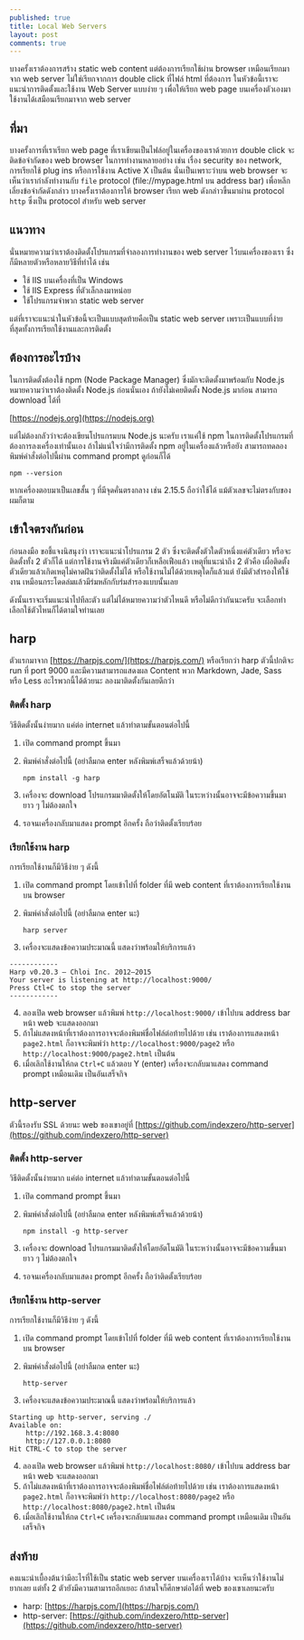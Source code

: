 ```yaml
---
published: true
title: Local Web Servers
layout: post
comments: true
---
```

บางครั้งเราต้องการสร้าง static web content แต่ต้องการเรียกใช้ผ่าน browser เหมือนเรียกมาจาก web server
ไม่ใช่เรียกจากการ double click ที่ไฟล์ html ที่ต้องการ
ในหัวข้อนี้เราจะแนะนำการติดตั้งและใช้งาน Web Server แบบง่าย ๆ เพื่อให้เรียก web page บนเครื่องตัวเองมาใช้งานได้เสมือนเรียกมาจาก web server

<!-- break -->

## ที่มา
บางครั้งการที่เราเรียก web page ที่เราเขียนเป็นไฟล์อยู่ในเครื่องของเราด้วยการ double click จะติดข้อจำกัดของ web browser ในการทำงานหลายอย่าง
เช่น เรื่อง security ของ network, การเรียกใช้ plug ins หรือการใช้งาน Active X เป็นต้น
นั่นเป็นเพราะว่าบน web browser จะเห็นว่าเรากำลังทำงานกับ `file` protocol (file://mypage.html บน address bar)
เพื่อหลีกเลี่ยงข้อจำกัดดังกล่าว บางครั้งเราต้องการให้ browser เรียก web ดังกล่าวขึ้นมาผ่าน protocol `http` ซึ่งเป็น protocol
สำหรับ web server

## แนวทาง
นั่นหมายความว่าเราต้องติดตั้งโปรแกรมที่จำลองการทำงานของ web server ไว้บนเครื่องของเรา ซึ่งก็มีหลายตัวหรือหลายวิธีที่ทำได้ เช่น

* ใช้ IIS บนเครื่องที่เป็น Windows
* ใช้ IIS Express ที่ตัวเล็กลงมาหน่อย
* ใช้โปรแกรมจำพวก static web server

แต่ที่เราจะแนะนำในหัวข้อนี้จะเป็นแบบสุดท้ายคือเป็น static web server เพราะเป็นแบบที่ง่ายที่สุดทั้งการเรียกใช้งานและการติดตั้ง

## ต้องการอะไรบ้าง
ในการติดตั้งต้องใช้ npm (Node Package Manager) ซึ่งมักจะติดตั้งมาพร้อมกับ Node.js หมายความว่าเราต้องติดตั้ง Node.js ก่อนนั่นเอง
ถ้ายังไม่เคยติดตั้ง Node.js มาก่อน สามารถ download ได้ที่

[https://nodejs.org](https://nodejs.org)

แต่ไม่ต้องกลัวว่าจะต้องเขียนโปรแกรมบน Node.js นะครับ เราแค่ใช้ npm ในการติดตั้งโปรแกรมที่ต้องการลงเครื่องเท่านั้นเอง
ถ้าไม่แน่ใจว่ามีการติดตั้ง npm อยู่ในเครื่องแล้วหรือยัง สามารถทดลองพิมพ์คำสั่งต่อไปนี้ผ่าน command prompt ดูก่อนก็ได้

```
npm --version
```

หากเครื่องตอบมาเป็นเลขสั้น ๆ ที่มีจุดคั่นตรงกลาง เช่น 2.15.5 ถือว่าใช้ได้ แม้ตัวเลขจะไม่ตรงกับของผมก็ตาม

## เข้าใจตรงกันก่อน
ก่อนลงมือ ขอชี้แจงนิสนุงว่า เราจะแนะนำโปรแกรม 2 ตัว ซึ่งจะติดตั้งตัวใดตัวหนึ่งแค่ตัวเดียว หรือจะติดตั้งทั้ง 2 ตัวก็ได้
แต่การใช้งานจริงมีแค่ตัวเดียวก็เหลือเฟือแล้ว
เหตุที่แนะนำถึง 2 ตัวคือ เผื่อติดตั้งตัวเดียวแล้วเกิดเหตุไม่คาดฝันว่าติดตั้งไม่ได้ หรือใช้งานไม่ได้ด้วยเหตุใดก็แล้วแต่
ยังมีตัวสำรองให้ใช้งาน เหมือนกระโดดล่มแล้วมีร่มหลักกับร่มสำรองแบบนั้นเลย

ดังนั้นเราจะเริ่มแนะนำไปทีละตัว แต่ไม่ได้หมายความว่าตัวไหนดี หรือไม่ดีกว่ากันนะครับ จะเลือกทำเลือกใช้ตัวไหนก็ได้ตามใจท่านเลย

## harp
ตัวแรกมาจาก [https://harpjs.com/](https://harpjs.com/) หรือเรียกว่า harp ตัวนี้ปกติจะ run ที่ port 9000
และมีความสามารถแสดงผล Content พวก Markdown, Jade, Sass หรือ Less อะไรพวกนี้ได้ด้วยนะ
ลองมาติดตั้งกันเลยดีกว่า

### ติดตั้ง harp
วิธีติดตั้งนั้นง่ายมาก แค่ต่อ internet แล้วทำตามขั้นตอนต่อไปนี้

1. เปิด command prompt ขึ้นมา
2. พิมพ์คำสั่งต่อไปนี้ (อย่าลืมกด enter หลังพิมพ์เสร็จแล้วด้วยน้า)

    ```
    npm install -g harp
    ```
3. เครื่องจะ download โปรแกรมมาติดตั้งให้โดยอัตโนมัติ ในระหว่างนั้นอาจจะมีข้อความขึ้นมายาว ๆ ไม่ต้องตกใจ
4. รอจนเครื่องกลับมาแสดง prompt อีกครั้ง ถือว่าติดตั้งเรียบร้อย

### เรียกใช้งาน harp
การเรียกใช้งานก็มีวิธีง่าย ๆ ดังนี้

1. เปิด command prompt โดยเข้าไปที่ folder ที่มี web content ที่เราต้องการเรียกใช้งานบน browser
2. พิมพ์คำสั่งต่อไปนี้ (อย่าลืมกด enter นะ)

    ```
    harp server
    ```
3. เครื่องจะแสดงข้อความประมาณนี้ แสดงว่าพร้อมให้บริการแล้ว

~~~
------------
Harp v0.20.3 – Chloi Inc. 2012–2015
Your server is listening at http://localhost:9000/
Press Ctl+C to stop the server
------------
~~~

4. ลองเปิด web browser แล้วพิมพ์ `http://localhost:9000/` เข้าไปบน address bar หน้า web จะแสดงออกมา
5. ถ้าไม่แสดงหน้าที่เราต้องการอาจจะต้องพิมพ์ชื่อไฟล์ต่อท้ายไปด้วย เช่น เราต้องการแสดงหน้า `page2.html`
    ก็อาจจะพิมพ์ว่า `http://localhost:9000/page2` หรือ `http://localhost:9000/page2.html` เป็นต้น
6. เมื่อเลิกใช้งานให้กด `Ctrl+C` แล้วตอบ Y (enter) เครื่องจะกลับมาแสดง command prompt เหมือนเดิม เป็นอันเสร็จกิจ

## http-server
ตัวนี้รองรับ SSL ด้วยนะ web ของเขาอยู่ที่ [https://github.com/indexzero/http-server](https://github.com/indexzero/http-server)

### ติดตั้ง http-server
วิธีติดตั้งนั้นง่ายมาก แค่ต่อ internet แล้วทำตามขั้นตอนต่อไปนี้

1. เปิด command prompt ขึ้นมา
2. พิมพ์คำสั่งต่อไปนี้ (อย่าลืมกด enter หลังพิมพ์เสร็จแล้วด้วยน้า)

    ```
    npm install -g http-server
    ```
3. เครื่องจะ download โปรแกรมมาติดตั้งให้โดยอัตโนมัติ ในระหว่างนั้นอาจจะมีข้อความขึ้นมายาว ๆ ไม่ต้องตกใจ
4. รอจนเครื่องกลับมาแสดง prompt อีกครั้ง ถือว่าติดตั้งเรียบร้อย

### เรียกใช้งาน http-server
การเรียกใช้งานก็มีวิธีง่าย ๆ ดังนี้

1. เปิด command prompt โดยเข้าไปที่ folder ที่มี web content ที่เราต้องการเรียกใช้งานบน browser
2. พิมพ์คำสั่งต่อไปนี้ (อย่าลืมกด enter นะ)

    ```
    http-server
    ```
3. เครื่องจะแสดงข้อความประมาณนี้ แสดงว่าพร้อมให้บริการแล้ว

~~~~~~~~
Starting up http-server, serving ./  
Available on:  
    http://192.168.3.4:8080  
    http://127.0.0.1:8080  
Hit CTRL-C to stop the server
~~~~~~~~
4. ลองเปิด web browser แล้วพิมพ์ `http://localhost:8080/` เข้าไปบน address bar หน้า web จะแสดงออกมา
5. ถ้าไม่แสดงหน้าที่เราต้องการอาจจะต้องพิมพ์ชื่อไฟล์ต่อท้ายไปด้วย เช่น เราต้องการแสดงหน้า `page2.html`
    ก็อาจจะพิมพ์ว่า `http://localhost:8080/page2` หรือ `http://localhost:8080/page2.html` เป็นต้น
6. เมื่อเลิกใช้งานให้กด `Ctrl+C` เครื่องจะกลับมาแสดง command prompt เหมือนเดิม เป็นอันเสร็จกิจ

## ส่งท้าย
คงแนะนำเบื้องต้นว่ามีอะไรที่ใช้เป็น static web server บนเครื่องเราได้บ้าง จะเห็นว่าใช้งานไม่ยากเลย
แต่ทั้ง 2 ตัวยังมีความสามารถอีกเยอะ ถ้าสนใจก็ศึกษาต่อได้ที่ web ของเขาเลยนะครับ

* harp: [https://harpjs.com/](https://harpjs.com/) 
* http-server: [https://github.com/indexzero/http-server](https://github.com/indexzero/http-server) 
